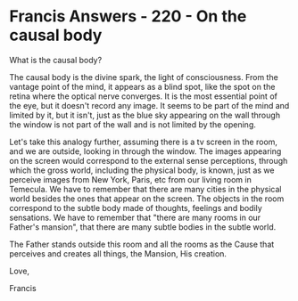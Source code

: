 # Francis Answers - 220 - On the causal body

What is the causal body?

The causal body is the divine spark, the light of consciousness. From the vantage point of the mind, it appears as a blind spot, like the spot on the retina where the optical nerve converges. It is the most essential point of the eye, but it doesn't record any image. It seems to be part of the mind and limited by it, but it isn't, just as the blue sky appearing on the wall through the window is not part of the wall and is not limited by the opening.

Let's take this analogy further, assuming there is a tv screen in the room, and we are outside, looking in through the window. The images appearing on the screen would correspond to the external sense perceptions, through which the gross world, including the physical body, is known, just as we perceive images from New York, Paris, etc from our living room in Temecula. We have to remember that there are many cities in the physical world besides the ones that appear on the screen. The objects in the room correspond to the subtle body made of thoughts, feelings and bodily sensations. We have to remember that "there are many rooms in our Father's mansion", that there are many subtle bodies in the subtle world.

The Father stands outside this room and all the rooms as the Cause that perceives and creates all things, the Mansion, His creation.

Love,

Francis

